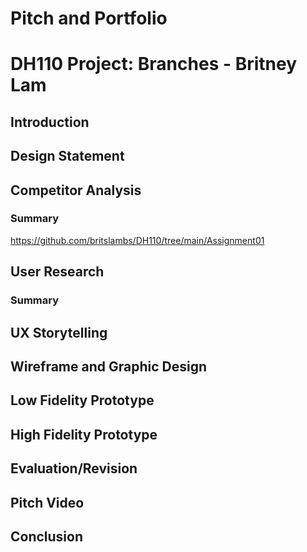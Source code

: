 # Pitch and Portfolio

# DH110 Project: Branches - Britney Lam

## Introduction

## Design Statement

## Competitor Analysis 
### Summary 
https://github.com/britslambs/DH110/tree/main/Assignment01 

## User Research
### Summary 

## UX Storytelling

## Wireframe and Graphic Design

## Low Fidelity Prototype

## High Fidelity Prototype

## Evaluation/Revision

## Pitch Video

## Conclusion

